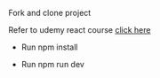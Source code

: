 Fork and clone project

Refer to udemy react course <a href="https://www.udemy.com/course/react-js-and-redux-mastering-web-apps/">click here</a>

- Run npm install

- Run npm run dev
